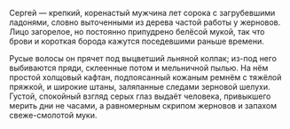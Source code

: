 Сергей — крепкий, коренастый мужчина лет сорока с загрубевшими ладонями, словно выточенными из дерева частой работы у жерновов. Лицо загорелое, но постоянно припудрено белёсой мукой, так что брови и короткая борода кажутся поседевшими раньше времени. 

Русые волосы он прячет под выцветший льняной колпак; из-под него выбиваются пряди, склеенные потом и мельничной пылью. На нём простой холщовый кафтан, подпоясанный кожаным ремнём с тяжёлой пряжкой, и широкие штаны, заляпанные следами зерновой шелухи. Густой, спокойный взгляд серых глаз выдаёт человека, привыкшего мерить дни не часами, а равномерным скрипом жерновов и запахом свеже-смолотой муки.